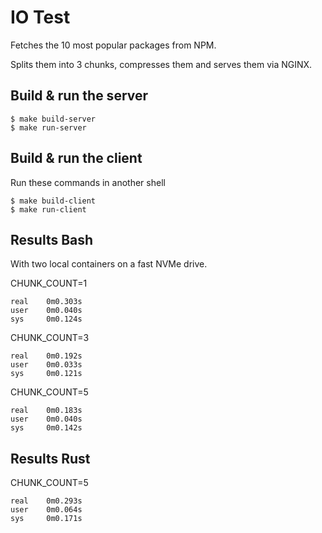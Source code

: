 # IO Test

Fetches the 10 most popular packages from NPM.

Splits them into 3 chunks, compresses them and serves them via NGINX.

## Build & run the server

```
$ make build-server
$ make run-server
```

## Build & run the client

Run these commands in another shell

```
$ make build-client
$ make run-client
```

## Results Bash

With two local containers on a fast NVMe drive.

CHUNK_COUNT=1

```
real    0m0.303s
user    0m0.040s
sys     0m0.124s
```

CHUNK_COUNT=3

```
real    0m0.192s
user    0m0.033s
sys     0m0.121s
```

CHUNK_COUNT=5

```
real    0m0.183s
user    0m0.040s
sys     0m0.142s
```

## Results Rust

CHUNK_COUNT=5

```
real    0m0.293s
user    0m0.064s
sys     0m0.171s
```
